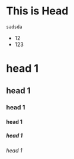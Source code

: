 # This is Head



    sadsda


- 12
- 123


# head 1
## head 1
### head 1
#### head 1
##### head 1
###### head 1
